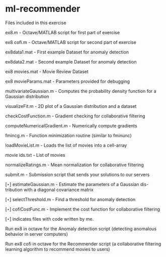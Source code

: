 # ml-recommender

Files included in this exercise

ex8.m - Octave/MATLAB script for first part of exercise

ex8 cofi.m - Octave/MATLAB script for second part of exercise

ex8data1.mat - First example Dataset for anomaly detection

ex8data2.mat - Second example Dataset for anomaly detection

ex8 movies.mat - Movie Review Dataset

ex8 movieParams.mat - Parameters provided for debugging 

multivariateGaussian.m - Computes the probability density function for a Gaussian distribution

visualizeFit.m - 2D plot of a Gaussian distribution and a dataset 

checkCostFunction.m - Gradient checking for collaborative filtering 

computeNumericalGradient.m - Numerically compute gradients

fmincg.m - Function minimization routine (similar to fminunc) 

loadMovieList.m - Loads the list of movies into a cell-array

movie ids.txt - List of movies

normalizeRatings.m - Mean normalization for collaborative filtering

submit.m - Submission script that sends your solutions to our servers 


[⋆] estimateGaussian.m - Estimate the parameters of a Gaussian dis- tribution with a diagonal covariance matrix

[⋆] selectThreshold.m - Find a threshold for anomaly detection

[⋆] cofiCostFunc.m - Implement the cost function for collaborative filtering

[⋆] indicates files with code written by me.


Run ex8 in octave for the Anomaly detection script (detecting anomalous behavior in server computers)

Run ex8 cofi in octave for the Recommender script (a collaborative filtering learning algorithm to recommend movies to users)
